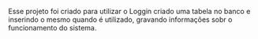
Esse projeto foi criado para utilizar o Loggin criado uma tabela no banco e inserindo o mesmo quando é utilizado, gravando informações sobr o funcionamento do sistema.
